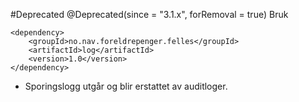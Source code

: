 #Deprecated
@Deprecated(since = "3.1.x", forRemoval = true)
Bruk

    <dependency>
        <groupId>no.nav.foreldrepenger.felles</groupId>
        <artifactId>log</artifactId>
        <version>1.0</version>
    </dependency>

- Sporingslogg utgår og blir erstattet av auditloger.
